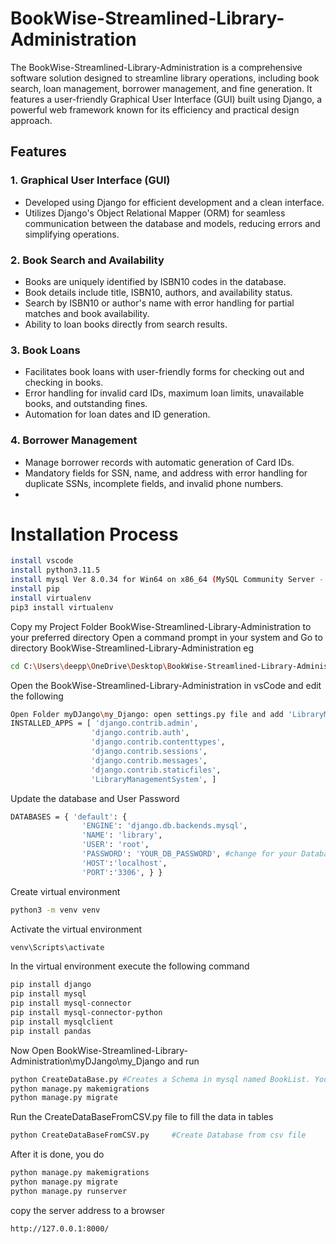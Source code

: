 #  BookWise-Streamlined-Library-Administration
The BookWise-Streamlined-Library-Administration is a comprehensive software solution designed to streamline library operations, including book search, loan management, borrower management, and fine generation. It features a user-friendly Graphical User Interface (GUI) built using Django, a powerful web framework known for its efficiency and practical design approach.
## Features
### 1. Graphical User Interface (GUI)
- Developed using Django for efficient development and a clean interface.
- Utilizes Django's Object Relational Mapper (ORM) for seamless communication between the database and models, reducing errors and simplifying operations.
### 2. Book Search and Availability
- Books are uniquely identified by ISBN10 codes in the database.
- Book details include title, ISBN10, authors, and availability status.
- Search by ISBN10 or author's name with error handling for partial matches and book availability.
- Ability to loan books directly from search results.
### 3. Book Loans
- Facilitates book loans with user-friendly forms for checking out and checking in books.
- Error handling for invalid card IDs, maximum loan limits, unavailable books, and outstanding fines.
- Automation for loan dates and ID generation.
### 4. Borrower Management
- Manage borrower records with automatic generation of Card IDs.
- Mandatory fields for SSN, name, and address with error handling for duplicate SSNs, incomplete fields, and invalid phone numbers.
- 
# Installation Process
```sh
install vscode
install python3.11.5 
install mysql Ver 8.0.34 for Win64 on x86_64 (MySQL Community Server - GPL) 
install pip 
install virtualenv
pip3 install virtualenv
```
Copy my Project Folder BookWise-Streamlined-Library-Administration to your preferred directory
Open a command prompt in your system and Go to directory BookWise-Streamlined-Library-Administration eg
```sh
cd C:\Users\deepp\OneDrive\Desktop\BookWise-Streamlined-Library-Administration
```
Open the BookWise-Streamlined-Library-Administration in vsCode and edit the following
```sh
Open Folder myDJango\my_Django: open settings.py file and add 'LibraryManagementSystem'
INSTALLED_APPS = [ 'django.contrib.admin', 
                  'django.contrib.auth',   
                  'django.contrib.contenttypes', 
                  'django.contrib.sessions', 
                  'django.contrib.messages', 
                  'django.contrib.staticfiles', 
                  'LibraryManagementSystem', ]
```

Update the database and User Password
```sh
DATABASES = { 'default': { 
                'ENGINE': 'django.db.backends.mysql', 
                'NAME': 'library', 
                'USER': 'root', 
                'PASSWORD': 'YOUR_DB_PASSWORD', #change for your Database 
                'HOST':'localhost', 
                'PORT':'3306', } }
```
Create virtual environment
```sh
python3 -m venv venv
```

Activate the virtual environment
```sh
venv\Scripts\activate
```
In the virtual environment execute the following command
```sh
pip install django
pip install mysql
pip install mysql-connector 
pip install mysql-connector-python 
pip install mysqlclient
pip install pandas
```
Now Open BookWise-Streamlined-Library-Administration\myDJango\my_Django and run 
```sh
python CreateDataBase.py #Creates a Schema in mysql named BookList. You can check it in your mysql
python manage.py makemigrations
python manage.py migrate
```
Run the CreateDataBaseFromCSV.py file to fill the data in tables
```sh
python CreateDataBaseFromCSV.py     #Create Database from csv file
```
After it is done, you do
```sh
python manage.py makemigrations 
python manage.py migrate
python manage.py runserver
```
copy the server address to a browser
```sh
http://127.0.0.1:8000/
```
